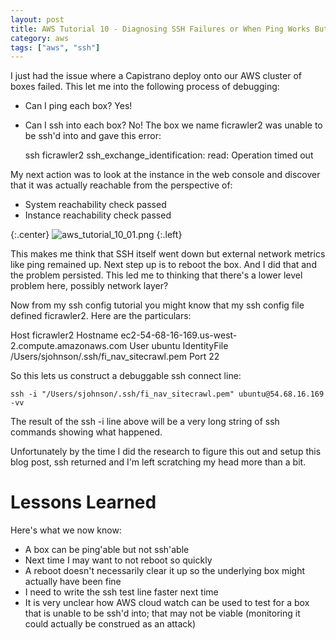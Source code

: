 ```yaml
---
layout: post
title: AWS Tutorial 10 - Diagnosing SSH Failures or When Ping Works But SSH Fails
category: aws
tags: ["aws", "ssh"]
---
```

I just had the issue where a Capistrano deploy onto our AWS cluster of boxes failed.  This let me into the following process of debugging:

* Can I ping each box?  Yes!
* Can I ssh into each box?  No!  The box we name ficrawler2 was unable to be ssh'd into and gave this error:

  ssh ficrawler2
  ssh_exchange_identification: read: Operation timed out

My next action was to look at the instance in the web console and discover that it was actually reachable from the perspective of:

  * System reachability check passed
  * Instance reachability check passed
  
{:.center}
![aws_tutorial_10_01.png](/blog/assets/aws/aws_tutorial_10_01.png)
{:.left}
  
This makes me think that SSH itself went down but external network metrics like ping remained up.  Next step up is to reboot the box.  And I did that and the problem persisted.  This led me to thinking that there's a lower level problem here, possibly network layer?

Now from my ssh config tutorial you might know that my ssh config file defined ficrawler2.  Here are the particulars:

  Host ficrawler2
    Hostname ec2-54-68-16-169.us-west-2.compute.amazonaws.com
    User ubuntu
    IdentityFile /Users/sjohnson/.ssh/fi_nav_sitecrawl.pem
    Port 22
    
So this lets us construct a debuggable ssh connect line:
  
    ssh -i "/Users/sjohnson/.ssh/fi_nav_sitecrawl.pem" ubuntu@54.68.16.169 -vv
    
The result of the ssh -i line above will be a very long string of ssh commands showing what happened.

Unfortunately by the time I did the research to figure this out and setup this blog post, ssh returned and I'm left scratching my head more than a bit.  

# Lessons Learned

Here's what we now know:

  * A box can be ping'able but not ssh'able
  * Next time I may want to not reboot so quickly
  * A reboot doesn't necessarily clear it up so the underlying box might actually have been fine
  * I need to write the ssh test line faster next time
  * It is very unclear how AWS cloud watch can be used to test for a box that is unable to be ssh'd into; that may not be viable (monitoring it could actually be construed as an attack)